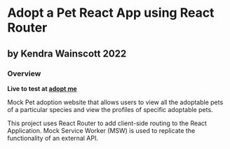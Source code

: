 # Adopt a Pet React App using React Router

## by Kendra Wainscott 2022

### Overview

**Live to test at [adopt me](https://adoptmereactrouter.netlify.app/)**

Mock Pet adoption website that allows users to view all the adoptable pets of a particular species and view the profiles of specific adoptable pets.

This project uses React Router to add client-side routing to the React Application.
Mock Service Worker (MSW) is used to replicate the functionality of an external API.
